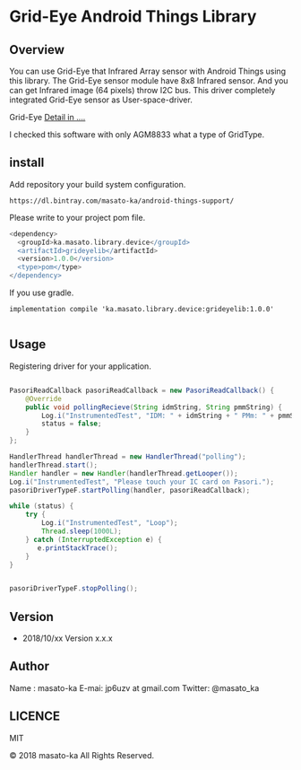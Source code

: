 # Grid-Eye Android Things Library

## Overview

You can use Grid-Eye that Infrared Array sensor with Android Things using this library.
The Grid-Eye sensor module have 8x8 Infrared sensor. And you can get Infrared image (64 pixels) throw I2C bus.
This driver completely integrated Grid-Eye sensor as User-space-driver. 

Grid-Eye [Detail in ....](https://github.com/jodalyst/AMG8833/blob/master/Grid-EYE-Datasheet.pdf)

I checked this software with only AGM8833 what a type of GridType.

## install

Add repository your build system configuration.
```
https://dl.bintray.com/masato-ka/android-things-support/
```

Please write to your project pom file.
```gradle
<dependency>
  <groupId>ka.masato.library.device</groupId>
  <artifactId>grideyelib</artifactId>
  <version>1.0.0</version>
  <type>pom</type>
</dependency>
```

If you use gradle.

```
implementation compile 'ka.masato.library.device:grideyelib:1.0.0'


```


## Usage

Registering driver for your application.

```java

PasoriReadCallback pasoriReadCallback = new PasoriReadCallback() {
    @Override
    public void pollingRecieve(String idmString, String pmmString) {
        Log.i("InstrumentedTest", "IDM: " + idmString + " PMm: " + pmmString);
        status = false;
    }
};

HandlerThread handlerThread = new HandlerThread("polling");
handlerThread.start();
Handler handler = new Handler(handlerThread.getLooper());
Log.i("InstrumentedTest", "Please touch your IC card on Pasori.");
pasoriDriverTypeF.startPolling(handler, pasoriReadCallback);

while (status) {
    try {
        Log.i("InstrumentedTest", "Loop");
        Thread.sleep(1000L);
    } catch (InterruptedException e) {
       e.printStackTrace();
    }
}


pasoriDriverTypeF.stopPolling();

```

## Version
      
* 2018/10/xx  Version x.x.x
     

## Author

Name : masato-ka
E-mai: jp6uzv at gmail.com
Twitter: @masato_ka

## LICENCE

MIT


&copy; 2018 masato-ka All Rights Reserved.
